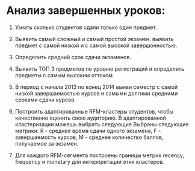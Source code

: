 # Анализ завершенных уроков:

1. Узнать сколько студентов сдали только один предмет.

2. Выявить самый сложный и самый простой экзамен. выявить предмет с самой низкой и с самой высокой завершонностью.

3. Определить средний срок сдачи экзаменов.

4. Выявить ТОП 3 предметов по уровню регистраций и определить предметы с самым высоким оттоком

5. В период с начала 2013 по конец 2014 выяви семестр с самой низкой завершаемостью курсов и самыми долгими средними сроками сдачи курсов.

6. Построить адаптированные RFM-кластеры студентов, чтобы качественно оценить свою аудиторию. В адаптированной кластеризации можешь выбрать следующие Выбраны следующие метрики: R - среднее время сдачи одного экзамена, F - завершаемость курсов, M - среднее количество баллов, получаемое за экзамен. 

7.  Для каждого RFM-сегмента построены границы метрик recency, frequency и monetary для интерпретации этих кластеров.
